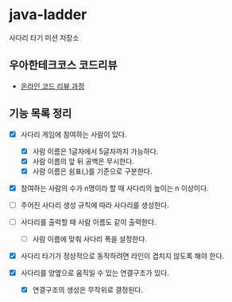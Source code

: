 # java-ladder

사다리 타기 미션 저장소

## 우아한테크코스 코드리뷰

- [온라인 코드 리뷰 과정](https://github.com/woowacourse/woowacourse-docs/blob/master/maincourse/README.md)

## 기능 목록 정리

*[x] 사다리 게임에 참여하는 사람이 있다.
    *[x] 사람 이름은 1글자에서 5글자까지 가능하다.
    *[x] 사람 이름의 앞 뒤 공백은 무시한다.
    *[x] 사람 이름은 쉼표(,)를 기준으로 구분한다.

*[x] 참여하는 사람의 수가 n명이라 할 때 사다리의 높이는 n 이상이다.

*[ ] 주어진 사다리 생성 규칙에 따라 사다리를 생성한다.

*[ ] 사다리를 출력할 때 사람 이름도 같이 출력한다.
    *[ ] 사람 이름에 맞춰 사다리 폭을 설정한다.

*[x] 사다리 타기가 정상적으로 동작하려면 라인이 겹치지 않도록 해야 한다.

*[x] 사다리를 양옆으로 움직일 수 있는 연결구조가 있다.
    *[x] 연결구조의 생성은 무작위로 결정된다.
